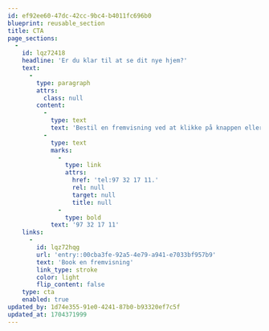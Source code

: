 ```yaml
---
id: ef92ee60-47dc-42cc-9bc4-b4011fc696b0
blueprint: reusable_section
title: CTA
page_sections:
  -
    id: lqz72418
    headline: 'Er du klar til at se dit nye hjem?'
    text:
      -
        type: paragraph
        attrs:
          class: null
        content:
          -
            type: text
            text: 'Bestil en fremvisning ved at klikke på knappen eller ring på tlf. '
          -
            type: text
            marks:
              -
                type: link
                attrs:
                  href: 'tel:97 32 17 11.'
                  rel: null
                  target: null
                  title: null
              -
                type: bold
            text: '97 32 17 11'
    links:
      -
        id: lqz72hqg
        url: 'entry::00cba3fe-92a5-4e79-a941-e7033bf957b9'
        text: 'Book en fremvisning'
        link_type: stroke
        color: light
        flip_content: false
    type: cta
    enabled: true
updated_by: 1d74e355-91e0-4241-87b0-b93320ef7c5f
updated_at: 1704371999
---
```

